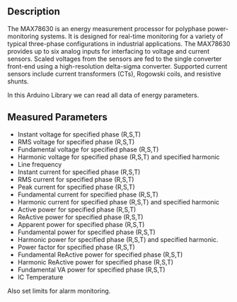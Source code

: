 ## Description
The MAX78630 is an energy measurement processor for polyphase power-monitoring systems. It is designed for real-time monitoring for a variety of typical three-phase configurations in industrial applications. The MAX78630 provides up to six analog inputs for interfacing to voltage and current sensors. Scaled voltages from the sensors are fed to the single converter front-end using a high-resolution delta-sigma converter. Supported current sensors include current transformers (CTs), Rogowski coils, and resistive shunts.  

In this Arduino Library we can read all data of energy parameters.

## Measured Parameters

* Instant voltage for specified phase (R,S,T)
* RMS voltage for specified phase (R,S,T)
* Fundamental voltage for specified phase (R,S,T)
* Harmonic voltage for specified phase (R,S,T) and specified harmonic
* Line frequency
* Instant current for specified phase (R,S,T)
* RMS current for specified phase (R,S,T)
* Peak current for specified phase (R,S,T)
* Fundamental current for specified phase (R,S,T)
* Harmonic current for specified phase (R,S,T) and specified harmonic
* Active power for specified phase (R,S,T)
* ReActive power for specified phase (R,S,T)
* Apparent power for specified phase (R,S,T)
* Fundamental power for specified phase (R,S,T)
* Harmonic power for specified phase (R,S,T) and specified harmonic.
* Power factor for specified phase (R,S,T)
* Fundamental ReActive power for specified phase (R,S,T)
* Harmonic ReActive power for specified phase (R,S,T)
* Fundamental VA power for specified phase (R,S,T)
* IC Temperature

Also set limits for alarm monitoring.